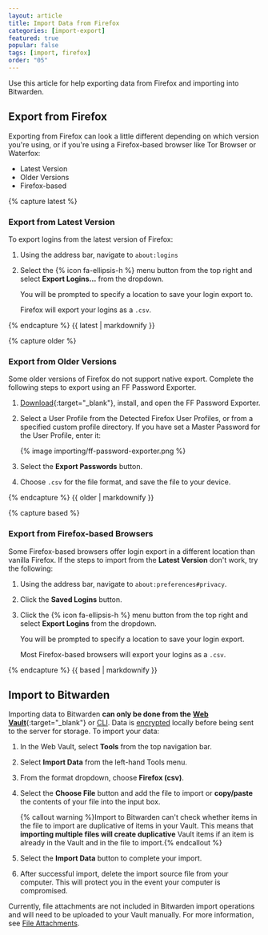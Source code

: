 ```yaml
---
layout: article
title: Import Data from Firefox
categories: [import-export]
featured: true
popular: false
tags: [import, firefox]
order: "05"
---
```


Use this article for help exporting data from Firefox and importing into Bitwarden.

## Export from Firefox

Exporting from Firefox can look a little different depending on which version you're using, or if you're using a Firefox-based browser like Tor Browser or Waterfox:

<ul class="nav nav-tabs" id="myTab" role="tablist">
  <li class="nav-item" role="presentation">
    <a class="nav-link active" id="latesttab" data-bs-toggle="tab" data-target="#latest" role="tab" aria-controls="latest" aria-selected="true">Latest Version</a>
  </li>
  <li class="nav-item" role="presentation">
    <a class="nav-link" id="oldertab" data-bs-toggle="tab" data-target="#older" role="tab" aria-controls="older" aria-selected="false">Older Versions</a>
  </li>
  <li class="nav-item" role="presentation">
    <a class="nav-link" id="basedtab" data-bs-toggle="tab" data-target="#based" role="tab" aria-controls="based" aria-selected="false">Firefox-based</a>
  </li>
</ul>

<div class="tab-content" id="clientsContent">
  <div class="tab-pane show active" id="latest" role="tabpanel" aria-labelledby="latesttab">
{% capture latest %}

### Export from Latest Version

To export logins from the latest version of Firefox:

1. Using the address bar, navigate to `about:logins`
2. Select the {% icon fa-ellipsis-h %} menu button from the top right and select **Export Logins...** from the dropdown.

   You will be prompted to specify a location to save your login export to.

   Firefox will export your logins as a `.csv`.

{% endcapture %}
{{ latest | markdownify }}
  </div>
  <div class="tab-pane" id="older" role="tabpanel" aria-labelledby="oldertab">
{% capture older %}

### Export from Older Versions

Some older versions of Firefox do not support native export. Complete the following steps to export using an FF Password Exporter.

1. [Download](https://github.com/kspearrin/ff-password-exporter){:target="\_blank"}, install, and open the FF Password Exporter.
2. Select a User Profile from the Detected Firefox User Profiles, or from a specified custom profile directory. If you have set a Master Password for the User Profile, enter it:

   {% image importing/ff-password-exporter.png %}
3. Select the **Export Passwords** button.
4. Choose `.csv` for the file format, and save the file to your device.

{% endcapture %}
{{ older | markdownify }}
  </div>
  <div class="tab-pane" id="based" role="tabpanel" aria-labelledby="basedtab">
{% capture based %}

### Export from Firefox-based Browsers

Some Firefox-based browsers offer login export in a different location than vanilla Firefox. If the steps to import from the **Latest Version** don't work, try the following:

1. Using the address bar, navigate to `about:preferences#privacy`.
2. Click the **Saved Logins** button.
3. Click the {% icon fa-ellipsis-h %} menu button from the top right and select **Export Logins** from the dropdown.

   You will be prompted to specify a location to save your login export.

   Most Firefox-based browsers will export your logins as a `.csv`.

{% endcapture %}
{{ based | markdownify }}
  </div>
</div>

## Import to Bitwarden

Importing data to Bitwarden **can only be done from the** [**Web Vault**](https://vault.bitwarden.com){:target="\_blank"} or [CLI](/cli/#import). Data is [encrypted](/what-encryption-is-used/) locally before being sent to the server for storage. To import your data:

 1. In the Web Vault, select **Tools** from the top navigation bar.
 2. Select **Import Data** from the left-hand Tools menu.
 3. From the format dropdown, choose **Firefox (csv)**.

 5. Select the **Choose File** button and add the file to import or **copy/paste** the contents of your file into the input box.

    {% callout warning %}Import to Bitwarden can't check whether items in the file to import are duplicative of items in your Vault. This means that **importing multiple files will create duplicative** Vault items if an item is already in the Vault and in the file to import.{% endcallout %}
 6. Select the **Import Data** button to complete your import.
 7. After successful import, delete the import source file from your computer. This will protect you in the event your computer is compromised.

Currently, file attachments are not included in Bitwarden import operations and will need to be uploaded to your Vault manually. For more information, see [File Attachments](/attachments/#attach-a-file).
